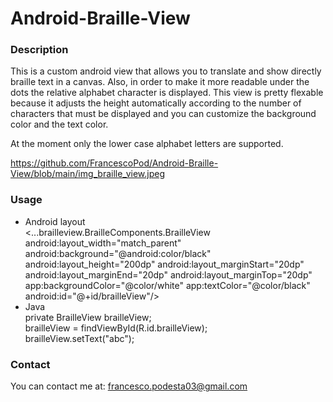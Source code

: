# Android-Braille-View

### Description
This is a custom android view that allows you to translate and show directly braille text in a canvas.
Also, in order to make it more readable under the dots the relative alphabet character is displayed.
This view is pretty flexable because it adjusts the height automatically according to the number of characters that must be displayed and you can customize the background color and the text color.

At the moment only the lower case alphabet letters are supported.

https://github.com/FrancescoPod/Android-Braille-View/blob/main/img_braille_view.jpeg

### Usage
* Android layout <br>
<...brailleview.BrailleComponents.BrailleView
        android:layout_width="match_parent"
        android:background="@android:color/black"
        android:layout_height="200dp"
        android:layout_marginStart="20dp"
        android:layout_marginEnd="20dp"
        android:layout_marginTop="20dp"
        app:backgroundColor="@color/white"
        app:textColor="@color/black"
        android:id="@+id/brailleView"/>
* Java <br>
private BrailleView brailleView; <br>
brailleView = findViewById(R.id.brailleView); <br>
brailleView.setText("abc"); <br>
  
### Contact
You can contact me at: francesco.podesta03@gmail.com



